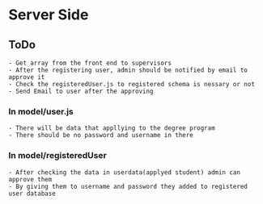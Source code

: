 # Server Side

## ToDo
    - Get array from the front end to supervisors
    - After the registering user, admin should be notified by email to  approve it
    - Check the registeredUser.js to registered schema is nessary or not
    - Send Email to user after the approving

### In model/user.js
    - There will be data that appllying to the degree program
    - There should be no password and username in there

### In model/registeredUser
    - After checking the data in userdata(applyed student) admin can approve them
    - By giving them to username and password they added to registered user database